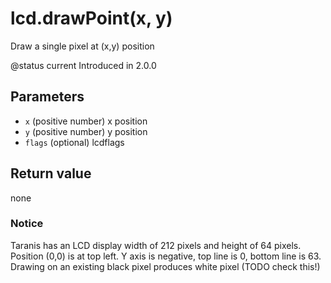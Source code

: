 # lcd.drawPoint\(x, y\)

Draw a single pixel at \(x,y\) position

@status current Introduced in 2.0.0

## Parameters

* `x` \(positive number\) x position
* `y` \(positive number\) y position
* `flags` \(optional\) lcdflags

## Return value

none

### Notice

Taranis has an LCD display width of 212 pixels and height of 64 pixels. Position \(0,0\) is at top left. Y axis is negative, top line is 0, bottom line is 63. Drawing on an existing black pixel produces white pixel \(TODO check this!\)

